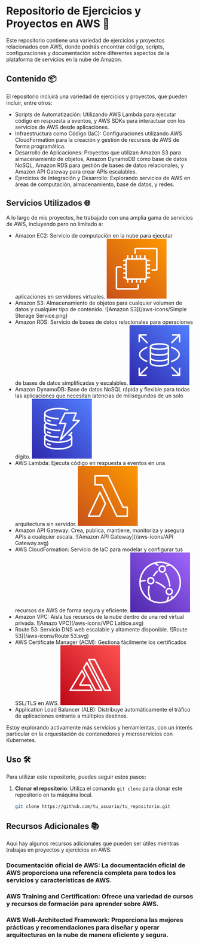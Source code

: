 # Repositorio de Ejercicios y Proyectos en AWS 🚀

Este repositorio contiene una variedad de ejercicios y proyectos relacionados con AWS, donde podrás encontrar código, scripts, configuraciones y documentación sobre diferentes aspectos de la plataforma de servicios en la nube de Amazon.

## Contenido 📦

El repositorio incluirá una variedad de ejercicios y proyectos, que pueden incluir, entre otros:

- Scripts de Automatización: Utilizando AWS Lambda para ejecutar código en respuesta a eventos, y AWS SDKs para interactuar con los servicios de AWS desde aplicaciones.
- Infraestructura como Código (IaC): Configuraciones utilizando AWS CloudFormation para la creación y gestión de recursos de AWS de forma programática.
- Desarrollo de Aplicaciones: Proyectos que utilizan Amazon S3 para almacenamiento de objetos, Amazon DynamoDB como base de datos NoSQL, Amazon RDS para gestión de bases de datos relacionales, y Amazon API Gateway para crear APIs escalables.
- Ejercicios de Integración y Desarrollo: Explorando servicios de AWS en áreas de computación, almacenamiento, base de datos, y redes.


## Servicios Utilizados 🌐

A lo largo de mis proyectos, he trabajado con una amplia gama de servicios de AWS, incluyendo pero no limitado a:

- Amazon EC2: Servicio de computación en la nube para ejecutar aplicaciones en servidores virtuales.
![Amazon EC2](/aws-icons/ec2.svg)
- Amazon S3: Almacenamiento de objetos para cualquier volumen de datos y cualquier tipo de contenido.
![Amazon S3](/aws-icons/Simple Storage Service.png)
- Amazon RDS: Servicio de bases de datos relacionales para operaciones de bases de datos simplificadas y escalables.
![Amazon RDS](/aws-icons/RDS.svg)
- Amazon DynamoDB: Base de datos NoSQL rápida y flexible para todas las aplicaciones que necesitan latencias de milisegundos de un solo dígito.
![Amazon DynamoDB](/aws-icons/DynamoDB.svg)
- AWS Lambda: Ejecuta código en respuesta a eventos en una arquitectura sin servidor.
![AWS Lambsa](/aws-icons/Lambda.svg)
- Amazon API Gateway: Crea, publica, mantiene, monitoriza y asegura APIs a cualquier escala.
![Amazon API Gateway](/aws-icons/API Gateway.svg)
- AWS CloudFormation: Servicio de IaC para modelar y configurar tus recursos de AWS de forma segura y eficiente.
![AWS CloudFormation](/aws-icons/CloudFront.svg)
- Amazon VPC: Aísla tus recursos de la nube dentro de una red virtual privada.
![Amazo VPC](/aws-icons/VPC Lattice.svg)
- Route 53: Servicio DNS web escalable y altamente disponible.
![Route 53](/aws-icons/Route 53.svg)
- AWS Certificate Manager (ACM): Gestiona fácilmente los certificados SSL/TLS en AWS.
![AWS Certificate Manager](/aws-icons/Amplify.svg)
- Application Load Balancer (ALB): Distribuye automáticamente el tráfico de aplicaciones entrante a múltiples destinos.

Estoy explorando activamente más servicios y herramientas, con un interés particular en la orquestación de contenedores y microservicios con Kubernetes.


## Uso 🛠️

Para utilizar este repositorio, puedes seguir estos pasos:

1. **Clonar el repositorio**: Utiliza el comando `git clone` para clonar este repositorio en tu máquina local.
   ```bash
   git clone https://github.com/tu_usuario/tu_repositorio.git

## Recursos Adicionales 📚
Aquí hay algunos recursos adicionales que pueden ser útiles mientras trabajas en proyectos y ejercicios en AWS:

### Documentación oficial de AWS: La documentación oficial de AWS proporciona una referencia completa para todos los servicios y características de AWS.

### AWS Training and Certification: Ofrece una variedad de cursos y recursos de formación para aprender sobre AWS.

### AWS Well-Architected Framework: Proporciona las mejores prácticas y recomendaciones para diseñar y operar arquitecturas en la nube de manera eficiente y segura.
